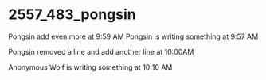 # 2557_483_pongsin

Pongsin add even more at 9:59 AM
Pongsin is writing something at 9:57 AM

Pongsin removed a line and add another line at 10:00AM

Anonymous Wolf is writing something at 10:10 AM
